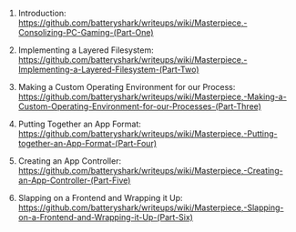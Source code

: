 
1. Introduction: https://github.com/batteryshark/writeups/wiki/Masterpiece,-Consolizing-PC-Gaming-(Part-One)

2. Implementing a Layered Filesystem: https://github.com/batteryshark/writeups/wiki/Masterpiece,-Implementing-a-Layered-Filesystem-(Part-Two) 

3. Making a Custom Operating Environment for our Process: https://github.com/batteryshark/writeups/wiki/Masterpiece,-Making-a-Custom-Operating-Environment-for-our-Processes-(Part-Three)

4. Putting Together an App Format: https://github.com/batteryshark/writeups/wiki/Masterpiece,-Putting-together-an-App-Format-(Part-Four)

5. Creating an App Controller: https://github.com/batteryshark/writeups/wiki/Masterpiece,-Creating-an-App-Controller-(Part-Five)

6. Slapping on a Frontend and Wrapping it Up: https://github.com/batteryshark/writeups/wiki/Masterpiece,-Slapping-on-a-Frontend-and-Wrapping-it-Up-(Part-Six)